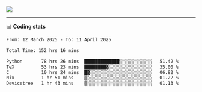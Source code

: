 <picture>
  <source
  srcset="https://github-readme-stats.vercel.app/api?username=sant0s12&show_icons=true&theme=dark"
  media="(prefers-color-scheme: dark)"
  />
  <source
  srcset="https://github-readme-stats.vercel.app/api?username=sant0s12&show_icons=true"
  media="(prefers-color-scheme: light)"
  />
  <img src="https://github-readme-stats.vercel.app/api?username=sant0s12&show_icons=true" />
</picture>

---

📊 **Coding stats**

<!--START_SECTION:waka-->

```txt
From: 12 March 2025 - To: 11 April 2025

Total Time: 152 hrs 16 mins

Python       78 hrs 26 mins  █████████████░░░░░░░░░░░░   51.42 %
TeX          53 hrs 23 mins  ████████▓░░░░░░░░░░░░░░░░   35.00 %
C            10 hrs 24 mins  █▓░░░░░░░░░░░░░░░░░░░░░░░   06.82 %
Nix          1 hr 51 mins    ▒░░░░░░░░░░░░░░░░░░░░░░░░   01.22 %
Devicetree   1 hr 43 mins    ▒░░░░░░░░░░░░░░░░░░░░░░░░   01.13 %
```

<!--END_SECTION:waka-->
